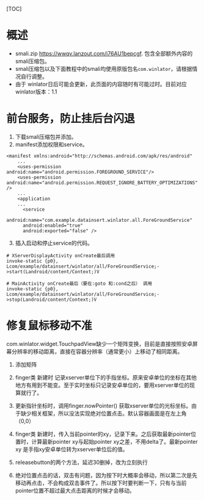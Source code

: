 [TOC]
# 概述
- smali.zip https://wwqv.lanzout.com/i76AU1bepcgf. 包含全部额外内容的smali压缩包。
- smali压缩包以及下面教程中的smali均使用原版包名`com.winlator`，请根据情况自行调整。
- 由于 winlator日后可能会更新，此页面的内容随时有可能过时。目前对应winlator版本：1.1



# 前台服务，防止挂后台闪退
1. 下载smali压缩包并添加。
2. manifest添加权限和service。
```
<manifest xmlns:android="http://schemas.android.com/apk/res/android"
    ...
    <uses-permission android:name="android.permission.FOREGROUND_SERVICE"/>
    <uses-permission android:name="android.permission.REQUEST_IGNORE_BATTERY_OPTIMIZATIONS" />
    ...
    <application
    ...
      <service
      android:name="com.example.datainsert.winlator.all.ForeGroundService"
      android:enabled="true"
      android:exported="false" />

```
3. 插入启动和停止service的代码。
```
# XServerDisplayActivity onCreate最后调用
invoke-static {p0}, Lcom/example/datainsert/winlator/all/ForeGroundService;->start(Landroid/content/Context;)V

# MainActivity onCreate最后（要在:goto 和:cond之后） 调用
invoke-static {p0}, Lcom/example/datainsert/winlator/all/ForeGroundService;->stop(Landroid/content/Context;)V
```

# 修复鼠标移动不准
com.winlator.widget.TouchpadView缺少一个矩阵变换，目前是直接按照安卓屏幕分辨率的移动距离，直接在容器分辨率（通常更小）上移动了相同距离。
1. 添加矩阵
2. finger类 新建时 记录xserver单位下的手指坐标。原来安卓单位的坐标在其他地方有用到不能变。至于实时坐标只记录安卓单位的，要用xserver单位的现算就行了。
   
3. 更新指针坐标时，调用finger.nowPointer() 获取xserver单位的光标坐标。由于缺少相关框架，所以没法实现绝对位置点击。默认容器画面是在左上角（0,0）
3. finger类 新建时，传入当前pointer的xy，记录下来。之后获取最新pointer位置时，计算最新pointer xy与起始pointer xy之差，不用delta了。最新pointer xy 是手指xy安卓单位转为xserver单位后的值。
4. releasebutton的两个方法，延迟30删掉，改为立刻执行
5. 绝对位置点击的话，双击有问题，因为按下时大概率会移动，所以第二次是先移动再点击，不会构成双击事件了。所以按下时要判断一下，只有与当前pointer位置不超过最大点击距离的时候才会移动。

